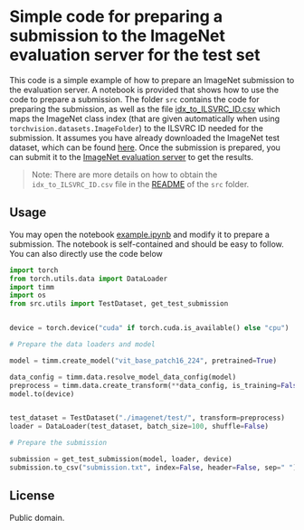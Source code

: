 # Simple code for preparing a submission to the ImageNet evaluation server for the test set
 
This code is a simple example of how to prepare an ImageNet submission to the evaluation server. A notebook is provided that shows how to use the code to prepare a submission. The folder `src` contains the code for preparing the submission, as well as the file [idx_to_ILSVRC_ID.csv](./src/idx_to_ILSVRC_ID.csv) which maps the ImageNet class index (that are given automatically when using `torchvision.datasets.ImageFolder`) to the ILSVRC ID needed for the submission. It assumes you have already downloaded the ImageNet test dataset, which can be found [here](https://image-net.org/challenges/LSVRC/2012/2012-downloads.php).
Once the submission is prepared, you can submit it to the [ImageNet evaluation server](https://image-net.org/challenges/LSVRC/eval_server.php) to get the results.

> Note: There are more details on how to obtain the `idx_to_ILSVRC_ID.csv` file in the [README](./src/README.md) of the `src` folder.


## Usage

You may open the notebook [example.ipynb](example.ipynb) and modify it to prepare a submission. The notebook is self-contained and should be easy to follow.
You can also directly use the code below

```python
import torch
from torch.utils.data import DataLoader
import timm
import os
from src.utils import TestDataset, get_test_submission


device = torch.device("cuda" if torch.cuda.is_available() else "cpu")

# Prepare the data loaders and model

model = timm.create_model("vit_base_patch16_224", pretrained=True)

data_config = timm.data.resolve_model_data_config(model)
preprocess = timm.data.create_transform(**data_config, is_training=False)
model.to(device)


test_dataset = TestDataset("./imagenet/test/", transform=preprocess)
loader = DataLoader(test_dataset, batch_size=100, shuffle=False)

# Prepare the submission

submission = get_test_submission(model, loader, device)
submission.to_csv("submission.txt", index=False, header=False, sep=" ")

```

## License

Public domain.
